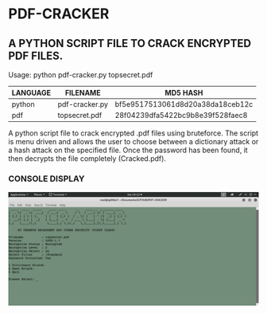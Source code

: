 # PDF-CRACKER
## A PYTHON SCRIPT FILE TO CRACK ENCRYPTED PDF FILES.

Usage: python pdf-cracker.py topsecret.pdf


| LANGUAGE | FILENAME       | MD5 HASH                         | 
|--------  |---------       |---------                         | 
| python   | pdf-cracker.py | bf5e9517513061d8d20a38da18ceb12c |
| pdf      | topsecret.pdf  | 28f04239dfa5422bc9b8e39f528faec8 | 

A python script file to crack encrypted .pdf files using bruteforce. The script is menu driven and allows the user to choose between a dictionary attack or a hash attack on the specified file. Once the password has been found, it then decrypts the file completely (Cracked.pdf).

### CONSOLE DISPLAY
![Screenshot](picture1.png)


